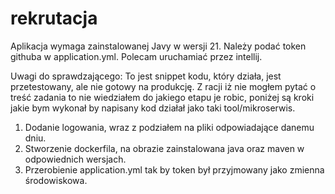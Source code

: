 # rekrutacja

Aplikacja wymaga zainstalowanej Javy w wersji 21. Należy podać token githuba w application.yml. Polecam uruchamiać przez intellij.

Uwagi do sprawdzającego:
To jest snippet kodu, który działa, jest przetestowany, ale nie gotowy na produkcję.
Z racji iż nie mogłem pytać o treść zadania to nie wiedziałem do jakiego etapu je robic, poniżej są kroki jakie bym wykonał by napisany kod działał jako taki tool/mikroserwis.

1. Dodanie logowania, wraz z podziałem na pliki odpowiadające danemu dniu.
2. Stworzenie dockerfila, na obrazie zainstalowana java oraz maven w odpowiednich wersjach.
3. Przerobienie application.yml tak by token był przyjmowany jako zmienna środowiskowa.
